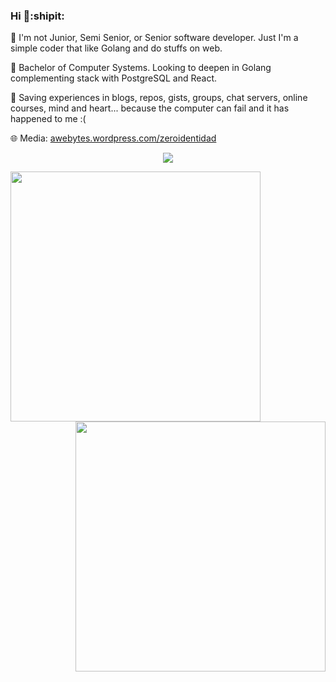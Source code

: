 ### Hi 👋:shipit:

👀 I'm not Junior, Semi Senior, or Senior software developer. Just I'm a simple coder that like Golang and do stuffs on web.

📍 Bachelor of Computer Systems. Looking to deepen in Golang complementing stack with PostgreSQL and React.

🔖 Saving experiences in blogs, repos, gists, groups, chat servers, online courses, mind and heart... because the computer can fail and it has happened to me :(

🌐 Media: [awebytes.wordpress.com/zeroidentidad](https://awebytes.wordpress.com/zeroidentidad)

<p align="center">
  <img align='center' src="https://visitor-badge.laobi.icu/badge?page_id=zeroidentidad.visitor-badge">
</p>

<p align="center">
  <img align="left" src="https://github-readme-stats.vercel.app/api?username=zeroidentidad&show_icons=true&theme=dark" width="400">
  <img align="right" src="https://github-readme-stats.vercel.app/api/top-langs/?username=zeroidentidad&layout=compact&theme=dark&langs_count=10&hide=css,scss,html,java,kotlin,objective-c,less,typescript,ruby,starlark,vue,tsql,assembly,hack,python,makefile,perl,c,shell,batchfile,smarty,php,dockerfile,c%2B%2B" width="400"/>
</p>
